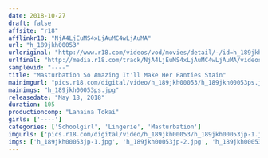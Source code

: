 ```yaml
---
date: 2018-10-27
draft: false
affsite: "r18"
afflinkr18: "NjA4LjEuMS4xLjAuMC4wLjAuMA"
url: "h_189jkh00053"
urloriginal: "http://www.r18.com/videos/vod/movies/detail/-/id=h_189jkh00053"
urlfinal: "http://media.r18.com/track/NjA4LjEuMS4xLjAuMC4wLjAuMA/videos/vod/movies/detail/-/id=h_189jkh00053"
samplevid: "----"
title: "Masturbation So Amazing It'll Make Her Panties Stain"
mainimgurl: "pics.r18.com/digital/video/h_189jkh00053/h_189jkh00053ps.jpg"
mainimgs: "h_189jkh00053ps.jpg"
releasedate: "May 18, 2018"
duration: 105
productioncomp: "Lahaina Tokai"
girls: ['----']
categories: ['Schoolgirl', 'Lingerie', 'Masturbation']
imgurls: ['pics.r18.com/digital/video/h_189jkh00053/h_189jkh00053jp-1.jpg', 'pics.r18.com/digital/video/h_189jkh00053/h_189jkh00053jp-2.jpg', 'pics.r18.com/digital/video/h_189jkh00053/h_189jkh00053jp-3.jpg', 'pics.r18.com/digital/video/h_189jkh00053/h_189jkh00053jp-4.jpg', 'pics.r18.com/digital/video/h_189jkh00053/h_189jkh00053jp-5.jpg', 'pics.r18.com/digital/video/h_189jkh00053/h_189jkh00053jp-6.jpg', 'pics.r18.com/digital/video/h_189jkh00053/h_189jkh00053jp-7.jpg', 'pics.r18.com/digital/video/h_189jkh00053/h_189jkh00053jp-8.jpg', 'pics.r18.com/digital/video/h_189jkh00053/h_189jkh00053jp-9.jpg', 'pics.r18.com/digital/video/h_189jkh00053/h_189jkh00053jp-10.jpg', 'pics.r18.com/digital/video/h_189jkh00053/h_189jkh00053jp-11.jpg', 'pics.r18.com/digital/video/h_189jkh00053/h_189jkh00053jp-12.jpg', 'pics.r18.com/digital/video/h_189jkh00053/h_189jkh00053jp-13.jpg', 'pics.r18.com/digital/video/h_189jkh00053/h_189jkh00053jp-14.jpg', 'pics.r18.com/digital/video/h_189jkh00053/h_189jkh00053jp-15.jpg', 'pics.r18.com/digital/video/h_189jkh00053/h_189jkh00053jp-16.jpg', 'pics.r18.com/digital/video/h_189jkh00053/h_189jkh00053jp-17.jpg', 'pics.r18.com/digital/video/h_189jkh00053/h_189jkh00053jp-18.jpg', 'pics.r18.com/digital/video/h_189jkh00053/h_189jkh00053jp-19.jpg', 'pics.r18.com/digital/video/h_189jkh00053/h_189jkh00053jp-20.jpg']
imgs: ['h_189jkh00053jp-1.jpg', 'h_189jkh00053jp-2.jpg', 'h_189jkh00053jp-3.jpg', 'h_189jkh00053jp-4.jpg', 'h_189jkh00053jp-5.jpg', 'h_189jkh00053jp-6.jpg', 'h_189jkh00053jp-7.jpg', 'h_189jkh00053jp-8.jpg', 'h_189jkh00053jp-9.jpg', 'h_189jkh00053jp-10.jpg', 'h_189jkh00053jp-11.jpg', 'h_189jkh00053jp-12.jpg', 'h_189jkh00053jp-13.jpg', 'h_189jkh00053jp-14.jpg', 'h_189jkh00053jp-15.jpg', 'h_189jkh00053jp-16.jpg', 'h_189jkh00053jp-17.jpg', 'h_189jkh00053jp-18.jpg', 'h_189jkh00053jp-19.jpg', 'h_189jkh00053jp-20.jpg']
---
```


